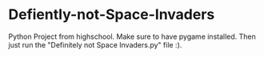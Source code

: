 # Defiently-not-Space-Invaders
Python Project from highschool. Make sure to have pygame installed. Then just run the "Definitely not Space Invaders.py" file :).
